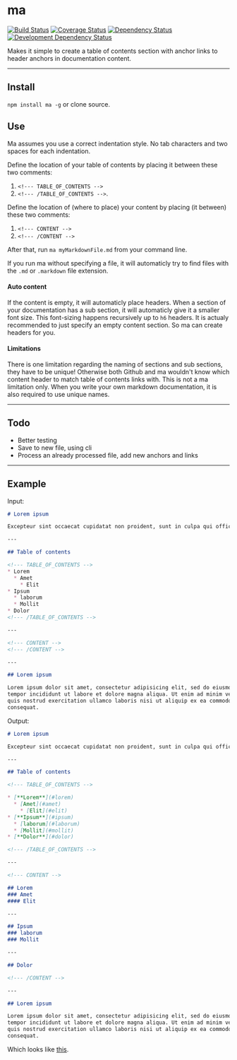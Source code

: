 # ma

[![Build Status](https://img.shields.io/travis/opensoars/ma.svg?style=flat)](https://travis-ci.org/opensoars/ma)
[![Coverage Status](https://img.shields.io/coveralls/opensoars/ma.svg?style=flat)](https://coveralls.io/r/opensoars/ma)
[![Dependency Status](https://david-dm.org/opensoars/ma.svg?style=flat)](https://david-dm.org/opensoars/ma)
[![Development Dependency Status](https://david-dm.org/opensoars/ma/dev-status.svg?style=flat)](https://david-dm.org/opensoars/ma#info=devDependencies&view=table)


Makes it simple to create a table of contents section with anchor links to header anchors in documentation content.


---


## Install

`npm install ma -g` or clone source.

## Use

Ma assumes you use a correct indentation style. No tab characters and two spaces for each indentation.

Define the location of your table of contents by placing it between these two comments: 

1. `<!--- TABLE_OF_CONTENTS -->`
2. `<!--- /TABLE_OF_CONTENTS -->`.

Define the location of (where to place) your content by placing (it between) these two comments: 

1. `<!--- CONTENT -->`
2. `<!--- /CONTENT -->`

After that, run `ma myMarkdownFile.md` from your command line.

If you run ma without specifying a file, it will automaticly try to find files with the `.md` or `.markdown` file extension.

#### Auto content
If the content is empty, it will automaticly place headers. When a section of your documentation has a sub section, it will automaticly give it a smaller font size. This font-sizing happens recursively up to `h6` headers. It is actualy recommended to just specify an empty content section. So ma can create headers for you.

#### Limitations
There is one limitation regarding the naming of sections and sub sections, they have to be unique! Otherwise both Github and ma wouldn't know which content header to match table of contents links with. This is not a ma limitation only. When you write your own markdown documentation, it is also required to use unique names.

---

## Todo

* Better testing
* Save to new file, using cli
* Process an already processed file, add new anchors and links


---

## Example

Input:

```md
# Lorem ipsum

Excepteur sint occaecat cupidatat non proident, sunt in culpa qui officia deserunt mollit anim id est laborum.

---

## Table of contents

<!--- TABLE_OF_CONTENTS -->
* Lorem
  * Amet
    * Elit
* Ipsum
  * laborum
  * Mollit
* Dolor
<!--- /TABLE_OF_CONTENTS -->

---

<!--- CONTENT -->
<!--- /CONTENT -->

---

## Lorem ipsum

Lorem ipsum dolor sit amet, consectetur adipisicing elit, sed do eiusmod
tempor incididunt ut labore et dolore magna aliqua. Ut enim ad minim veniam,
quis nostrud exercitation ullamco laboris nisi ut aliquip ex ea commodo
consequat.
```

Output:

```md
# Lorem ipsum

Excepteur sint occaecat cupidatat non proident, sunt in culpa qui officia deserunt mollit anim id est laborum.

---

## Table of contents

<!--- TABLE_OF_CONTENTS -->

* [**Lorem**](#lorem)
  * [Amet](#amet)
    * [Elit](#elit)
* [**Ipsum**](#ipsum)
  * [laborum](#laborum)
  * [Mollit](#mollit)
* [**Dolor**](#dolor)

<!--- /TABLE_OF_CONTENTS -->

---

<!--- CONTENT -->

## Lorem
### Amet
#### Elit

---

## Ipsum
### laborum
### Mollit

---

## Dolor

<!--- /CONTENT -->

---

## Lorem ipsum

Lorem ipsum dolor sit amet, consectetur adipisicing elit, sed do eiusmod
tempor incididunt ut labore et dolore magna aliqua. Ut enim ad minim veniam,
quis nostrud exercitation ullamco laboris nisi ut aliquip ex ea commodo
consequat.
```

Which looks like [this](https://github.com/opensoars/ma/blob/master/doc/example_result.md).